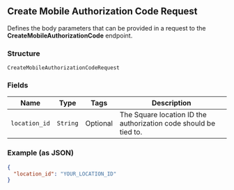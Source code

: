 ## Create Mobile Authorization Code Request

Defines the body parameters that can be provided in a request to the
__CreateMobileAuthorizationCode__ endpoint.

### Structure

`CreateMobileAuthorizationCodeRequest`

### Fields

| Name | Type | Tags | Description |
|  --- | --- | --- | --- |
| `location_id` | `String` | Optional | The Square location ID the authorization code should be tied to. |

### Example (as JSON)

```json
{
  "location_id": "YOUR_LOCATION_ID"
}
```

